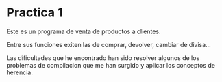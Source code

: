 # Practica 1
 Este es un programa de venta de productos a clientes. 
 
 Entre sus funciones exiten las de comprar, devolver, cambiar de divisa...
 
 Las dificultades que he encontrado han sido resolver algunos de los problemas de compilacion que me han surgido y aplicar los conceptos de herencia.
